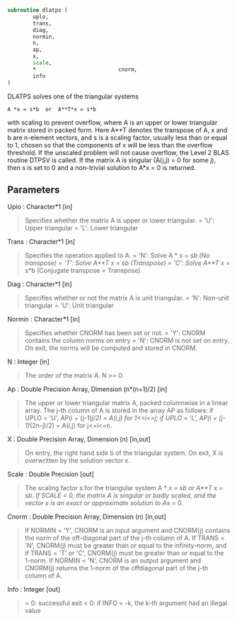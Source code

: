 ```fortran
subroutine dlatps (
		uplo,
		trans,
		diag,
		normin,
		n,
		ap,
		x,
		scale,
		*                          cnorm,
		info
)
```

 DLATPS solves one of the triangular systems

    A *x = s*b  or  A**T*x = s*b

 with scaling to prevent overflow, where A is an upper or lower
 triangular matrix stored in packed form.  Here A**T denotes the
 transpose of A, x and b are n-element vectors, and s is a scaling
 factor, usually less than or equal to 1, chosen so that the
 components of x will be less than the overflow threshold.  If the
 unscaled problem will not cause overflow, the Level 2 BLAS routine
 DTPSV is called. If the matrix A is singular (A(j,j) = 0 for some j),
 then s is set to 0 and a non-trivial solution to A*x = 0 is returned.

## Parameters
Uplo : Character*1 [in]
> Specifies whether the matrix A is upper or lower triangular.
> = 'U':  Upper triangular
> = 'L':  Lower triangular

Trans : Character*1 [in]
> Specifies the operation applied to A.
> = 'N':  Solve A * x = s*b  (No transpose)
> = 'T':  Solve A**T* x = s*b  (Transpose)
> = 'C':  Solve A**T* x = s*b  (Conjugate transpose = Transpose)

Diag : Character*1 [in]
> Specifies whether or not the matrix A is unit triangular.
> = 'N':  Non-unit triangular
> = 'U':  Unit triangular

Normin : Character*1 [in]
> Specifies whether CNORM has been set or not.
> = 'Y':  CNORM contains the column norms on entry
> = 'N':  CNORM is not set on entry.  On exit, the norms will
> be computed and stored in CNORM.

N : Integer [in]
> The order of the matrix A.  N >= 0.

Ap : Double Precision Array, Dimension (n*(n+1)/2) [in]
> The upper or lower triangular matrix A, packed columnwise in
> a linear array.  The j-th column of A is stored in the array
> AP as follows:
> if UPLO = 'U', AP(i + (j-1)*j/2) = A(i,j) for 1<=i<=j;
> if UPLO = 'L', AP(i + (j-1)*(2n-j)/2) = A(i,j) for j<=i<=n.

X : Double Precision Array, Dimension (n) [in,out]
> On entry, the right hand side b of the triangular system.
> On exit, X is overwritten by the solution vector x.

Scale : Double Precision [out]
> The scaling factor s for the triangular system
> A * x = s*b  or  A**T* x = s*b.
> If SCALE = 0, the matrix A is singular or badly scaled, and
> the vector x is an exact or approximate solution to A*x = 0.

Cnorm : Double Precision Array, Dimension (n) [in,out]
> If NORMIN = 'Y', CNORM is an input argument and CNORM(j)
> contains the norm of the off-diagonal part of the j-th column
> of A.  If TRANS = 'N', CNORM(j) must be greater than or equal
> to the infinity-norm, and if TRANS = 'T' or 'C', CNORM(j)
> must be greater than or equal to the 1-norm.
> If NORMIN = 'N', CNORM is an output argument and CNORM(j)
> returns the 1-norm of the offdiagonal part of the j-th column
> of A.

Info : Integer [out]
> = 0:  successful exit
> < 0:  if INFO = -k, the k-th argument had an illegal value

